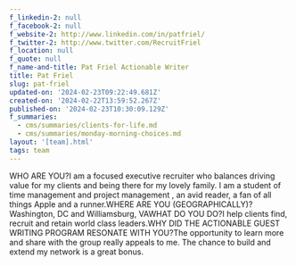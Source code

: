 ```yaml
---
f_linkedin-2: null
f_facebook-2: null
f_website-2: http://www.linkedin.com/in/patfriel/
f_twitter-2: http://www.twitter.com/RecruitFriel
f_location: null
f_quote: null
f_name-and-title: Pat Friel Actionable Writer
title: Pat Friel
slug: pat-friel
updated-on: '2024-02-23T09:22:49.681Z'
created-on: '2024-02-22T13:59:52.267Z'
published-on: '2024-02-23T10:30:09.129Z'
f_summaries:
  - cms/summaries/clients-for-life.md
  - cms/summaries/monday-morning-choices.md
layout: '[team].html'
tags: team
---
```


WHO ARE YOU?I am a focused executive recruiter who balances driving value for my clients and being there for my lovely family. I am a student of time management and project management , an avid reader, a fan of all things Apple and a runner.WHERE ARE YOU (GEOGRAPHICALLY)?Washington, DC and Williamsburg, VAWHAT DO YOU DO?I help clients find, recruit and retain world class leaders.WHY DID THE ACTIONABLE GUEST WRITING PROGRAM RESONATE WITH YOU?The opportunity to learn more and share with the group really appeals to me. The chance to build and extend my network is a great bonus.
